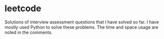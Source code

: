# leetcode
Solutions of interview assessment questions that I have solved so far.
I have mostly used Python to solve these problems. The time and space usage are noted in the comments.
